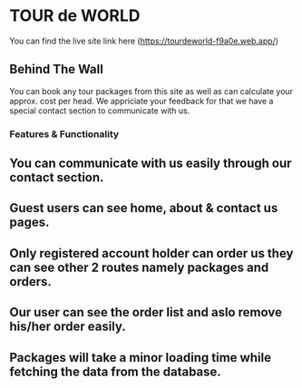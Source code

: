 # TOUR de WORLD

You can find the live site link here (https://tourdeworld-f9a0e.web.app/)

## Behind The Wall

You can book any tour packages from this site as well as can calculate your approx. cost per head. We appriciate your feedback for that we have a special contact section to communicate with us.

### Features & Functionality

## You can communicate with us easily through our contact section.

## Guest users can see home, about & contact us pages.

## Only registered account holder can order us they can see other 2 routes namely packages and orders.

## Our user can see the order list and aslo remove his/her order easily.

## Packages will take a minor loading time while fetching the data from the database.
